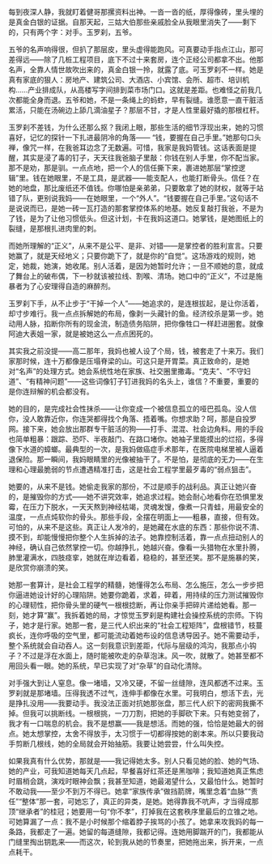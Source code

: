 每到夜深人静，我就盯着健哥那摞资料出神。一沓一沓的纸，厚得像砖，里头埋的是真金白银的证据。自那天起，三姑大伯那些亲戚脸全从我眼里消失了——剩下的，只有两个字：对手。玉罗刹，五爷。

五爷的名声响得很，但扒了那层皮，里头虚得能跑风。可真要动手指点江山，那可差得远——除了几桩工程项目，底下不过十来套房，连个正经公司都拿不出。他那名声，全靠人情世故吹出来的，真金白银一拎，就露了底。可玉罗刹不一样。她是真有家底的狠人：房地产、建筑公司、大酒店、小宾馆、会所、超市、培训机构……产业排成队，从高楼写字间排到菜市场门口。这就是差距。也难怪之前我几次都能全身而退。五爷和她，不是一条绳上的蚂蚱，早有裂缝。谁愿意一直干脏活累活，只能在汤碗边上舔几滴油星子？那层不甘，才是人性里最好撬的那根杠杆。

玉罗刹不差钱，为什么还那么抠？我闭上眼，那些生活的细节浮现出来，她的习惯喜好，记忆的探针一下扎进最阴冷的角落——
“钱，要握在自己手里。”她那句口头禅，像咒一样，在我爸耳边念了无数遍。可惜，我家是我妈管钱。这话表面是提醒，其实是浸了毒的钉子，天天往我爸脑子里敲：你钱在别人手里，你不配当家。那不是劝，那是驯。一点点地，把一个人的信任撕下来，裹进她那层“掌控逻辑”里。钱在她眼里，不是工具，是武器——能支配人，也能打断骨头。信任？在她的地盘，那比废纸还不值钱。你哪怕是亲弟弟，只要敢拿了她的财权，就等于站错了队，更别说我妈——在她眼里，一个“外人”。“钱要握在自己手里。”这句话不是说说而已，是她一砖一瓦打造的那套掌控体系的地基。她反复敲打我爸，不是为了钱，是为了让他习惯低头。但这计划，卡在我妈这道口。她掌钱，是她图纸上的裂缝，是那根扎进肉里的刺。

而她所理解的“正义”，从来不是公平、是非、对错——是掌控者的胜利宣言。只要她赢了，就是天经地义；只要你跪下了，就是你的“自觉”。这场游戏的规则，她定，她裁，她演，她收尾。别人活着，是因为她暂时允许；一旦不顺她的意，就成了舞台上的破布偶，下一秒就该被拉线、割喉、清场。她口中的“正义”，不过是施暴者为了心安理得自造的麻醉剂。

玉罗刹下手，从不止步于“干掉一个人”——她追求的，是连根拔起，是让你活着，却寸步难行。我一点点拆解她的布局，像剥一头藏针的鱼。经济绞杀是第一步。她动用人脉，掐断你所有的现金流，制造债务陷阱，把你像牲口一样赶进圈套。就像阿迪大表姐一家，就是被她这么一点点困死的。

其实我之前没提——高二那年，我妈也被人设了个局，钱，被套走了十来万。我们家那时候，连十万都像是压塌脊梁的山。可这只是开胃菜。真正致命的，是她对“名声”的处理方式。她会系统性地在家族、社交圈里撒毒。“克夫”、“不守妇道”、“有精神问题”——这些词像钉子钉进我妈的名头上，谁信？不重要，重要的是你连辩解的机会都没有。

她的目的，是完成社会性抹杀——让你变成一个被信息孤立的哑巴孤岛。没人信你，没人敢靠近你，你连哭都得找个角落、捂着嘴。你想求助？呵，那是自投罗网。接下来，她会放出那群专干脏活的狗——打手、混混、社会边角料。用的手段也简单粗暴：跟踪、恐吓、半夜敲门、在路口堵你。她袖子里能摸出的烂招，多得像下水道的蟑螂。最典型的一次，是我妈做癌症手术那年，在医院电梯里被人逼着退保险。那一瞬间，我妈眼睛里的光像被抽干了。不是怕，是彻底的无力——在生理和心理最脆弱的节点遭遇精准打击，这是社会工程学里最歹毒的“弱点狙击”。

她要的，从来不是钱。她偷走我家的那份，不过是顺手的战利品。真正让她兴奋的，是摧毁你的方式——她不讲究效率，她追求过程。她会耐心地看你在恐惧里发霉，在压力下脱水，一天天熬到神经枯竭，灵魂发馊，像煮一只青蛙，用最安全的温度，一点点炖软你的骨头。那些手段，全摆在明面上——粗暴，直接，但有效。可怕的，从来不是这些。真正让人发冷的，是她藏在水底的东西：那些你说不清、摸不到，却能慢慢把你整个人生拆掉的法子。她靠控制活着，靠一点点扭动别人的神经，确认自己依然掌控一切。你越挣扎，她越兴奋。像看一头猎物在水里扑腾，肺里灌满水，四肢痉挛，她就在岸边看着，稳稳的，甚至还笑。那不是施暴的笑，是欣赏你崩溃的笑。

她那一套算计，是社会工程学的精髓，她懂得怎么布局、怎么施压，怎么一步步把你逼进她设计好的心理陷阱。她要你跪着，求着，碎着，用持续的压力测试摧毁你的心理韧性，把你骨头里的硬气一根根捻断，再让你亲手把碎片递给她看。那一刻，她才算“赢”。我拆着她的局，才惊觉玉罗刹是构建社会操控系统的宗师。下钩子，她才是行家。她那一套，是三代人织出来的“社会工程矩阵”，盘根错节，枝蔓疯长，连你呼吸的空气里，都可能流动着她布设的信息诱导因子。她不需要动手，整个系统就会自动吞人。这一刻我意识到差距，代际与层级的鸿沟，我那点小钩子？不过是浮在水面上，随时能被吹走的杂草泡沫。风一吹，就散了。她甚至都不用回头看一眼。她的系统，早已实现了对“杂草”的自动化清除。
 
对手强大到让人窒息。像一堵墙，又冷又硬，不留一丝缝隙，连风都透不过来。玉罗刹就是那堵墙。压得我透不过气，连伸手都像在水里。可我明白，想活下去，光是挣扎没用——我要动手。我没法正面对抗她那张盘，那三代人织下的密网我撕不掉。但我可以挑断线。一根根挑，一刀刀割，把她的手脚砍下来。只有她变弱了，我才有一口喘息的机会。我不是想赢——我是想活。而她的强，恰恰是她最大的弱点。她太想掌控，太舍不得放手，太习惯于一切都得按她的剧本来。所以只要我动手剪断几根线，她的全局就会开始抽筋。我要让她尝尝，什么叫失控。

如果我真有什么优势，那就是——我记得她太多。别人只看见她的脸、她的气场、她的产业，可我知道她每天几点起，早餐喜好红茶还是黑咖啡；我知道她真正焦虑时眉梢会跳，演戏时眼神会飘；我甚至知道，她最渴望什么，又最怕什么。她暂时不敢动我——至少不到万不得已。她拿“家族传承”做挡箭牌，嘴里念着“血脉”“责任”“整体”那一套，可她忘了，真正的异类，是她。她得靠我不吭声，才当得成那顶“继承者”的桂冠；她要用一句“你不孝”，打掉我在这套秩序里最后的立锥之地。可她算漏了一点：我不是小时候那个缩着脖子挨骂的小孩了。她拿来攻我妈的每一条路，我都走了一遍。她留的每道缝隙，我都记得。连她用脚踹开的门，我都能从门缝里掏出钥匙来——而这次，轮到我从她的节奏里，把她拖出来，拆开来，一点点耗干。